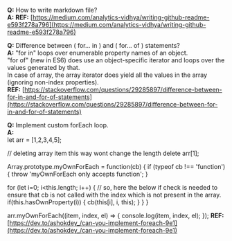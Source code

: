 **Q:** How to write markdown file?  
**A:** **REF:** [https://medium.com/analytics-vidhya/writing-github-readme-e593f278a796](https://medium.com/analytics-vidhya/writing-github-readme-e593f278a796)

**Q:** Difference between ( for... in ) and ( for... of ) statements?  
**A:** "for in" loops over enumerable property names of an object.  
"for of" (new in ES6) does use an object-specific iterator and loops over the values generated by that.  
In case of array, the array iterator does yield all the values in the array (ignoring non-index properties).  
**REF:** [https://stackoverflow.com/questions/29285897/difference-between-for-in-and-for-of-statements](https://stackoverflow.com/questions/29285897/difference-between-for-in-and-for-of-statements)

**Q:** Implement custom forEach loop.  
**A:**  
let arr = [1,2,3,4,5];

// deleting array item this way wont change the length
delete arr[1];

Array.prototype.myOwnForEach = function(cb) {
  if (typeof cb !== 'function') {
    throw 'myOwnForEach only accepts function';
  }

  for (let i=0; i<this.length; i++) {
    // so, here the below if check is needed to ensure that cb is not called with the index which is not present in the array.
    if(this.hasOwnProperty(i)) {
      cb(this[i], i, this);
    }
  }
}

arr.myOwnForEach((item, index, el) => {
  console.log(item, index, el);
});
**REF:** [https://dev.to/ashokdey_/can-you-implement-foreach-9e1](https://dev.to/ashokdey_/can-you-implement-foreach-9e1)
